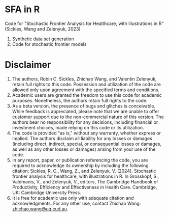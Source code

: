 # SFA in R
Code for "Stochastic Frontier Analysis for Healthcare, with Illustrations in R" (Sickles, Wang and Zelenyuk, 2023)
1. Synthetic data set generation
2. Code for stochastic frontier models

# Disclaimer
1. The authors, Robin C. Sickles, Zhichao Wang, and Valentin Zelenyuk, retain full rights to this code. Possession and utilization of the code are allowed only upon agreement with the specified terms and conditions.
2. Academic users are granted the freedom to use this code for academic purposes. Nonetheless, the authors retain full rights to the code.
3. As a beta version, the presence of bugs and glitches is conceivable. While feedback is appreciated, please note that we are unable to offer customer support due to the non-commercial nature of this version. The authors bear no responsibility for any decisions, including financial or investment choices, made relying on this code or its utilization.
4. The code is provided "as is," without any warranty, whether express or implied. The authors disclaim all liability for any losses or damages (including direct, indirect, special, or consequential losses or damages, as well as any other losses or damages) arising from your use of the code.
5. In any report, paper, or publication referencing the code, you are required to acknowledge its ownership by including the following citation: Sickles, R. C., Wang, Z., and Zelenyuk, V. (2024). Stochastic frontier analysis for healthcare, with illustrations in R. In Grosskopf, S., Valdmanis, V., and Zelenyuk, V., editors, The Cambridge Handbook of Productivity, Efficiency and Effectiveness in Health Care. Cambridge, UK: Cambridge University Press.
6. It is free for academic use only with adequate citation and acknowledgments. For any other use, contact Zhichao Wang: zhichao.wang@uq.eud.au.
